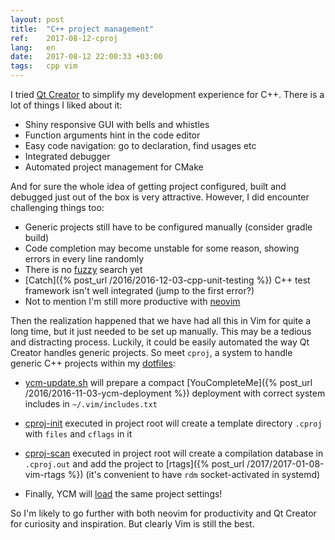 ```yaml
---
layout: post
title:  "C++ project management"
ref:    2017-08-12-cproj
lang:   en
date:   2017-08-12 22:00:33 +03:00
tags:   cpp vim
---
```


I tried [Qt Creator](https://www.qt.io/ide/) to simplify my development
experience for C++. There is a lot of things I liked about it:

* Shiny responsive GUI with bells and whistles
* Function arguments hint in the code editor
* Easy code navigation: go to declaration, find usages etc
* Integrated debugger
* Automated project management for CMake

And for sure the whole idea of getting project configured, built and debugged
just out of the box is very attractive. However, I did encounter challenging
things too:

* Generic projects still have to be configured manually (consider gradle build)
* Code completion may become unstable for some reason, showing errors in every
line randomly
* There is no [fuzzy](https://bugreports.qt.io/browse/QTCREATORBUG-3111) search
yet
* [Catch]({% post_url /2016/2016-12-03-cpp-unit-testing %}) C++ test framework
isn't well integrated (jump to the first error?)
* Not to mention I'm still more productive with [neovim](https://neovim.io/)

Then the realization happened that we have had all this in Vim for quite a long
time, but it just needed to be set up manually. This may be a tedious and
distracting process. Luckily, it could be easily automated the way Qt Creator
handles generic projects. So meet `cproj`, a system to handle generic C++
projects within my [dotfiles](https://github.com/sakhnik/dotfiles):

* [ycm-update.sh](https://github.com/sakhnik/dotfiles/blob/master/bin/.bin/ycm-update.sh)
will prepare a compact [YouCompleteMe]({% post_url /2016/2016-11-03-ycm-deployment %})
deployment with correct system includes in `~/.vim/includes.txt`

* [cproj-init](https://github.com/sakhnik/dotfiles/blob/master/bin/.bin/cproj-init)
executed in project root will create a template directory `.cproj` with `files`
and `cflags` in it

* [cproj-scan](https://github.com/sakhnik/dotfiles/blob/master/bin/.bin/cproj-scan)
executed in project root will create a compilation database in `.cproj.out` and
add the project to [rtags]({% post_url /2017/2017-01-08-vim-rtags %})
(it's convenient to have `rdm` socket-activated in systemd)

* Finally, YCM will
[load](https://github.com/sakhnik/dotfiles/blob/df8f68efb3267b2c73c81ed6da9f5000ef19db0e/vim/.vim/ycm_extra_conf.py#L79)
the same project settings!

So I'm likely to go further with both neovim for productivity and Qt Creator for
curiosity and inspiration. But clearly Vim is still the best.

